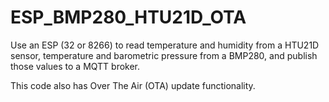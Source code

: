 # ESP_BMP280_HTU21D_OTA

Use an ESP (32 or 8266) to read temperature and humidity from a HTU21D sensor, temperature and barometric pressure from a BMP280, and publish those values to a MQTT broker.

This code also has Over The Air (OTA) update functionality.
